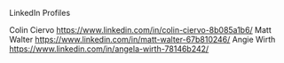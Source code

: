 LinkedIn Profiles

Colin Ciervo https://www.linkedin.com/in/colin-ciervo-8b085a1b6/
Matt Walter https://www.linkedin.com/in/matt-walter-67b810246/
Angie Wirth https://www.linkedin.com/in/angela-wirth-78146b242/
